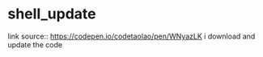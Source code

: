 ﻿# shell_update
link source:: https://codepen.io/codetaolao/pen/WNyazLK 
i download and update the code
